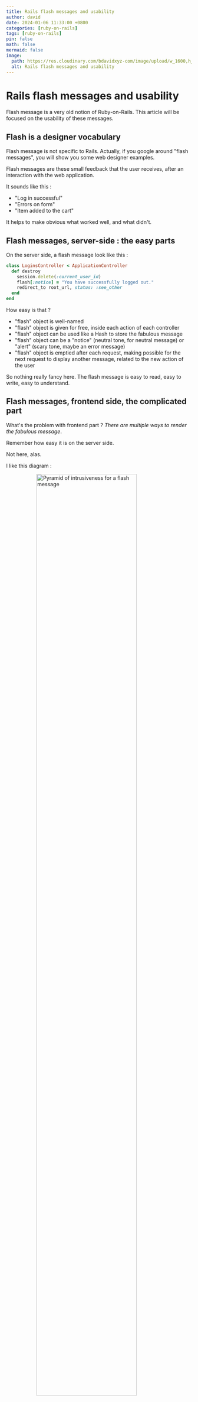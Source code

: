 ```yaml
---
title: Rails flash messages and usability
author: david
date: 2024-01-06 11:33:00 +0800
categories: [ruby-on-rails]
tags: [ruby-on-rails]
pin: false
math: false
mermaid: false
image:
  path: https://res.cloudinary.com/bdavidxyz-com/image/upload/w_1600,h_836,q_100/l_text:Karla_72_bold:Rails%20flash%20messages%20and%20usability,co_rgb:ffe4e6,c_fit,w_1400,h_240/fl_layer_apply,g_south_west,x_100,y_180/l_text:Karla_48:Are%20Rails%20flash%20messages%20designed%20for%20all%20users%3F,co_rgb:ffe4e680,c_fit,w_1400/fl_layer_apply,g_south_west,x_100,y_100/newblog/globals/bg_me.jpg
  alt: Rails flash messages and usability
---
```


# Rails flash messages and usability

Flash message is a very old notion of Ruby-on-Rails. This article will be focused on the usability of these messages.

## Flash is a designer vocabulary

Flash message is not specific to Rails. Actually, if you google around "flash messages", you will show you some web designer examples.

Flash messages are these small feedback that the user receives, after an interaction with the web application.

It sounds like this :

 - "Log in successful"
 - "Errors on form"
 - "Item added to the cart"

It helps to make obvious what worked well, and what didn't.

## Flash messages, server-side : the easy parts

On the server side, a flash message look like this :

```ruby
class LoginsController < ApplicationController
  def destroy
    session.delete(:current_user_id)
    flash[:notice] = "You have successfully logged out."
    redirect_to root_url, status: :see_other
  end
end
```

How easy is that ?

 - "flash" object is well-named
 - "flash" object is given for free, inside each action of each controller
 - "flash" object can be used like a Hash to store the fabulous message
 - "flash" object can be a "notice" (neutral tone, for neutral message) or "alert" (scary tone, maybe an error message)
 - "flash" object is emptied after each request, making possible for the next request to display another message, related to the new action of the user

So nothing really fancy here. The flash message is easy to read, easy to write, easy to understand.

## Flash messages, frontend side, the complicated part

What's the problem with frontend part ? _There are multiple ways to render the fabulous message_.

Remember how easy it is on the server side.

Not here, alas.

I like this diagram :

<figure>  
<img style="display:block;float:none;margin-left:auto;margin-right:auto;width:80%" src="https://res.cloudinary.com/bdavidxyz-com/image/upload/v1705051455/newblog/flash-and-ux/pyramid.png" loading="lazy" alt="Pyramid of intrusiveness for a flash message">  
<figcaption style="display:block;float:none;margin-left:auto;margin-right:auto;width:80%">Pyramid of intrusiveness for a flash message</figcaption>  
</figure>  

Source : [Thirdwunder design alerts notifications](https://www.thirdwunder.com/blog/ui-ux-design-alerts-notifications/)

As you can see, there are tons of ways to render the flash message, but there are not all equals : they can be classified with their degree of intrusiveness.

 - A Spinner is less intrusive than a toast message (the small rectangle message in a corner of the screen)
 - A toast message is less intrusive than a HTML banner
 - A modal is super-intrusive

 Notice that "intrusive" doesn't mean "bad". It just means "somewhat dangerous".

 Typically, if you try to delete a Github repository, you will probably have a User Experience that match the top of the pyramid, because you will loose data in a irreversible way.

## How do rails-y website solves this

From what I noticed, Rails developers don't care (much) about their flash message. It's mostly a set-and-forget setup.

Let's see some examples :

 - <a href="railsdev.com" target="_blank">railsdev.com</a>
Mostly solved with inserted divs on-the-fly. But not all of them. Error messages are rendered with a ViewComponent named ToastMessageComponent, who is probably, well, a toast message 😬😬😬. You can check any reference of flash message through the [opened-source code of railsdevs](https://github.com/search?q=repo%3Ajoemasilotti%2Frailsdevs.com%20flash&type=code).

 - <a href="hotrails.dev" target="_blank">hotrails.dev</a> Use toasts messages, the use of Hotwire is nicely described through a <a href="https://www.hotrails.dev/turbo-rails/flash-messages-hotwire" target="_blank">excellent   tutorial about flash messages</a>.

 - <a href="gorails.com" target="_blank">gorails.com</a> Some error messages are rendered as a on-top HTML banner, it is something you would probably do if you follow <a href="https://guides.rubyonrails.org/action_controller_overview.html#the-flash" target="_blank">official documentation about flash messages</a>
:

```erb
<html>
  <!-- <head/> -->
  <body>
    <% flash.each do |name, msg| -%>
      <%= content_tag :div, msg, class: name %>
    <% end -%>

    <!-- more content -->
  </body>
</html>
```

So as you can guess, a banner will be displayed on top of your website *each and every time* you need to give a feedback to your user.

It's both **bad** and **good**.

 - The good part is efficiency. You don't want to spend too much time on flash messages, given the amount of work on other parts of your application.
 - The bad one is the connection to your user. Will he/she see the banner on top of your website, if he/she filled a small form in the bottom of a page ? Maybe not.

Probably the best way to tackle this is to do like the rails-y websites, but also to take care about particular pages, where the banner or other global strategy will _not_ apply.

## Rails flash message and a11y issues

Since the raise of Single Page Application ~10 years ago, and Hotwire ~2 years ago, more and more elements appear dynamically on the page, making difficult for screen reader to read anything.

I wouldn't say that making flash message accessible is difficult, but, you need to take time to read the docs, and more importantly, to test it manually.

Rails devs love to talk (and code) about Rspec, Minitest, and simplecov, the thing is,

> Automated accessibility tools catch only around 20-25% of A11Y issues; the more interactive your webpage is, the fewer bugs it catches. 
{: .prompt-tip }

Extracted from this excellent <a href="https://www.smashingmagazine.com/2023/02/guide-accessible-form-validation/#required-fields" target="_blank">smashing magazine article about accessibility</a>, it also covers feedback messages - in the special case of form error, but still very useful.

There's also an excellent documentation about <a href="https://getbootstrap.com/docs/5.3/components/toasts/#accessibility" target="_blank">toast messages in the official Bootstrap documentation</a> - as if I prefer TailwindCSS by now, this article is more general-purpose anyway, so not bound to any CSS tool.

## Conclusion

To sum up, if I was starting a new Rails application nowadays, I would treat flash messages this way :

 - First, I would enrich the base vocabulary of the server-side flash message object. Remember, it only takes care about `:notice` and `:alert`. Most <a href="https://flowbite.com/docs/components/alerts/" target="_blank">Tailwind kits have 5 or more kind of message</a>. This will maximise the kind of messages you want to say to your user
 - Second, I will generalize the rendering on the frontend, like most rails-y website does. But, I will also take care about *not* using this strategy for particular case.
 - Third, I will embed accessibility from day one. This is not negotiable. I don't want to loose users, and I don't want to build things for the most lucky and healthy of us.

 Take care, health first then!

 David

